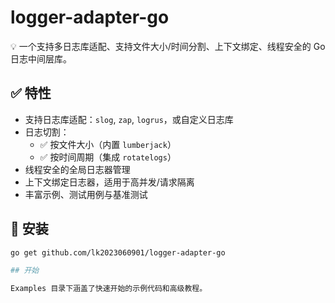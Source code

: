 # logger-adapter-go

💡 一个支持多日志库适配、支持文件大小/时间分割、上下文绑定、线程安全的 Go 日志中间层库。

## ✅ 特性

- 支持日志库适配：`slog`, `zap`, `logrus`，或自定义日志库
- 日志切割：
    - ✅ 按文件大小（内置 `lumberjack`）
    - ✅ 按时间周期（集成 `rotatelogs`）
- 线程安全的全局日志器管理
- 上下文绑定日志器，适用于高并发/请求隔离
- 丰富示例、测试用例与基准测试

## 🔧 安装

```bash
go get github.com/lk2023060901/logger-adapter-go

## 开始

Examples 目录下涵盖了快速开始的示例代码和高级教程。